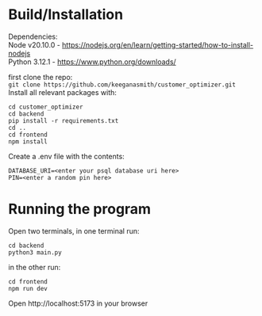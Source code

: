 # Build/Installation

Dependencies: \
Node v20.10.0 - https://nodejs.org/en/learn/getting-started/how-to-install-nodejs \
Python 3.12.1 - https://www.python.org/downloads/ 

first clone the repo: \
```git clone https://github.com/keeganasmith/customer_optimizer.git``` \
Install all relevant packages with: 
```
cd customer_optimizer
cd backend
pip install -r requirements.txt
cd ..
cd frontend
npm install
```
Create a .env file with the contents: 
```
DATABASE_URI=<enter your psql database uri here>
PIN=<enter a random pin here>
```
# Running the program

Open two terminals, in one terminal run: 
```
cd backend
python3 main.py
```
in the other run:
```
cd frontend
npm run dev
```
Open http://localhost:5173 in your browser